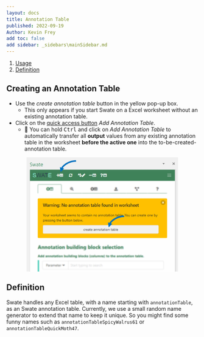 ```yaml
---
layout: docs
title: Annotation Table
published: 2022-09-19
Author: Kevin Frey
add toc: false
add sidebar: _sidebars\mainSidebar.md
---
```


1. [Usage](#Creating-an-Annotation-Table)
2. [Definition](#Definition)

## Creating an Annotation Table

- Use the *create annotation table* button in the yellow pop-up box.
    - This only appears if you start Swate on a Excel worksheet without an existing annotation table.
- Click on the <a href="/images/UserDocs/Swate-Overlay-Exp.jpg" target="_blank">quick access button</a> *Add Annotation Table*.
    - 👀 You can hold <kbd>Ctrl</kbd> and click on *Add Annotation Table* to automatically transfer all **output** values from any existing annotation table in the worksheet **before the active one** into the to-be-created-annotation table.

<p style="display: flex; justify-content: center">
<img src="/images/UserDocs/Swate-CreateAnnotationTable-Exp.jpg?v28.01.202" style="height: 300px">
</p>

## Definition

Swate handles any Excel table, with a name starting with `annotationTable`, as an Swate annotation table. Currently, we use a small random name generator to extend that name to keep it unique. So you might find some funny names such as `annotationTableSpicyWalrus61` or `annotationTableQuickMoth47`.

